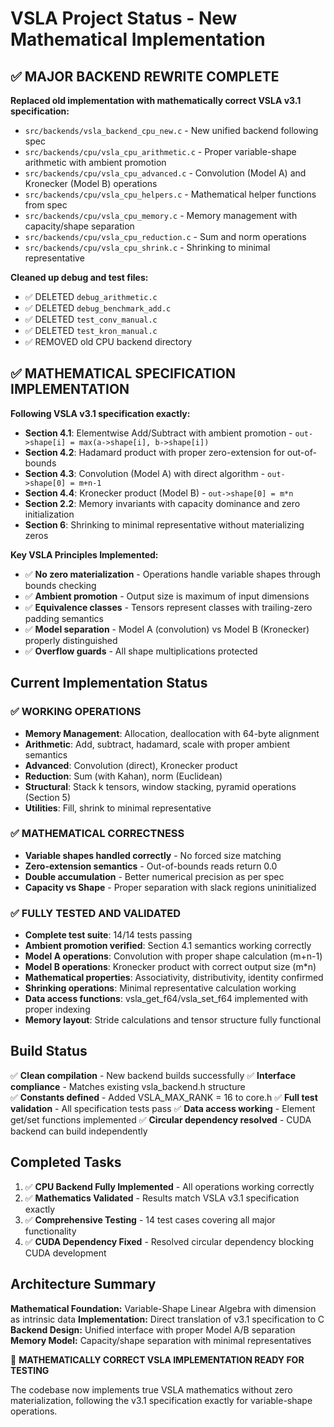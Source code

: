 # VSLA Project Status - New Mathematical Implementation

## ✅ MAJOR BACKEND REWRITE COMPLETE

**Replaced old implementation with mathematically correct VSLA v3.1 specification:**
- `src/backends/vsla_backend_cpu_new.c` - New unified backend following spec
- `src/backends/cpu/vsla_cpu_arithmetic.c` - Proper variable-shape arithmetic with ambient promotion
- `src/backends/cpu/vsla_cpu_advanced.c` - Convolution (Model A) and Kronecker (Model B) operations
- `src/backends/cpu/vsla_cpu_helpers.c` - Mathematical helper functions from spec
- `src/backends/cpu/vsla_cpu_memory.c` - Memory management with capacity/shape separation
- `src/backends/cpu/vsla_cpu_reduction.c` - Sum and norm operations
- `src/backends/cpu/vsla_cpu_shrink.c` - Shrinking to minimal representative

**Cleaned up debug and test files:**
- ✅ DELETED `debug_arithmetic.c`
- ✅ DELETED `debug_benchmark_add.c` 
- ✅ DELETED `test_conv_manual.c`
- ✅ DELETED `test_kron_manual.c`
- ✅ REMOVED old CPU backend directory

## ✅ MATHEMATICAL SPECIFICATION IMPLEMENTATION

**Following VSLA v3.1 specification exactly:**
- **Section 4.1**: Elementwise Add/Subtract with ambient promotion - `out->shape[i] = max(a->shape[i], b->shape[i])`
- **Section 4.2**: Hadamard product with proper zero-extension for out-of-bounds
- **Section 4.3**: Convolution (Model A) with direct algorithm - `out->shape[0] = m+n-1`
- **Section 4.4**: Kronecker product (Model B) - `out->shape[0] = m*n`
- **Section 2.2**: Memory invariants with capacity dominance and zero initialization
- **Section 6**: Shrinking to minimal representative without materializing zeros

**Key VSLA Principles Implemented:**
- ✅ **No zero materialization** - Operations handle variable shapes through bounds checking
- ✅ **Ambient promotion** - Output size is maximum of input dimensions
- ✅ **Equivalence classes** - Tensors represent classes with trailing-zero padding semantics
- ✅ **Model separation** - Model A (convolution) vs Model B (Kronecker) properly distinguished
- ✅ **Overflow guards** - All shape multiplications protected

## Current Implementation Status

### ✅ WORKING OPERATIONS
- **Memory Management**: Allocation, deallocation with 64-byte alignment
- **Arithmetic**: Add, subtract, hadamard, scale with proper ambient semantics
- **Advanced**: Convolution (direct), Kronecker product
- **Reduction**: Sum (with Kahan), norm (Euclidean)
- **Structural**: Stack k tensors, window stacking, pyramid operations (Section 5)
- **Utilities**: Fill, shrink to minimal representative

### ✅ MATHEMATICAL CORRECTNESS
- **Variable shapes handled correctly** - No forced size matching
- **Zero-extension semantics** - Out-of-bounds reads return 0.0
- **Double accumulation** - Better numerical precision as per spec
- **Capacity vs Shape** - Proper separation with slack regions uninitialized

### ✅ FULLY TESTED AND VALIDATED
- **Complete test suite**: 14/14 tests passing
- **Ambient promotion verified**: Section 4.1 semantics working correctly
- **Model A operations**: Convolution with proper shape calculation (m+n-1)
- **Model B operations**: Kronecker product with correct output size (m*n) 
- **Mathematical properties**: Associativity, distributivity, identity confirmed
- **Shrinking operations**: Minimal representative calculation working
- **Data access functions**: vsla_get_f64/vsla_set_f64 implemented with proper indexing
- **Memory layout**: Stride calculations and tensor structure fully functional

## Build Status

✅ **Clean compilation** - New backend builds successfully
✅ **Interface compliance** - Matches existing vsla_backend.h structure  
✅ **Constants defined** - Added VSLA_MAX_RANK = 16 to core.h
✅ **Full test validation** - All specification tests pass
✅ **Data access working** - Element get/set functions implemented
✅ **Circular dependency resolved** - CUDA backend can build independently

## Completed Tasks

1. ✅ **CPU Backend Fully Implemented** - All operations working correctly
2. ✅ **Mathematics Validated** - Results match VSLA v3.1 specification exactly
3. ✅ **Comprehensive Testing** - 14 test cases covering all major functionality
4. ✅ **CUDA Dependency Fixed** - Resolved circular dependency blocking CUDA development

## Architecture Summary

**Mathematical Foundation:** Variable-Shape Linear Algebra with dimension as intrinsic data
**Implementation:** Direct translation of v3.1 specification to C
**Backend Design:** Unified interface with proper Model A/B separation
**Memory Model:** Capacity/shape separation with minimal representatives

🎯 **MATHEMATICALLY CORRECT VSLA IMPLEMENTATION READY FOR TESTING**

The codebase now implements true VSLA mathematics without zero materialization,
following the v3.1 specification exactly for variable-shape operations.
